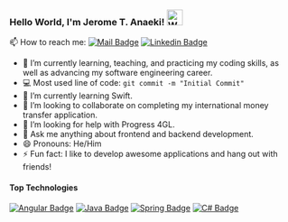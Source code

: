 ### Hello World, I'm Jerome T. Anaeki! <img src="https://user-images.githubusercontent.com/1303154/88677602-1635ba80-d120-11ea-84d8-d263ba5fc3c0.gif" width="28px" alt="Waving Hand">

📫 How to reach me:  [![Mail Badge](https://img.shields.io/badge/-jtanaeki@gmail.com-c0392b?style=flat&labelColor=c0392b&logo=gmail&logoColor=white)](mailto:jtanaeki@gmail.com)  [![Linkedin Badge](https://img.shields.io/badge/-Jerome_T._Anaeki,_Jr.-0e76a8?style=flat&labelColor=0e76a8&logo=linkedin&logoColor=white)](https://www.linkedin.com/in/jerome-t-anaeki-54a1a1118)

- 🔭 I’m currently learning, teaching, and practicing my coding skills, as well as advancing my software engineering career.
- :computer: Most used line of code: `git commit -m "Initial Commit"`
- 🌱 I’m currently learning Swift.
- 👯 I’m looking to collaborate on completing my international money transfer application.
- 🤔 I’m looking for help with Progress 4GL.
- 💬 Ask me anything about frontend and backend development.
- 😄 Pronouns: He/Him
- ⚡ Fun fact: I like to develop awesome applications and hang out with friends!

#### Top Technologies
[![Angular Badge](https://img.shields.io/badge/-Angular-red?style=for-the-badge&labelColor=black&logo=angular&logoColor=red)](#)
[![Java Badge](https://img.shields.io/badge/-Java/J2EE-orange?style=for-the-badge&labelColor=black&logo=java&logoColor=orange)](https://github.com/jtanaeki?tab=repositories&q=&type=&language=java)
[![Spring Badge](https://img.shields.io/badge/-Spring-darkgreen?style=for-the-badge&labelColor=black&logo=spring&logoColor=darkgreen)](#)
[![C# Badge](https://img.shields.io/badge/-C_%23-blue?style=for-the-badge&labelColor=black&logo=c-sharp&logoColor=blue)](#)

